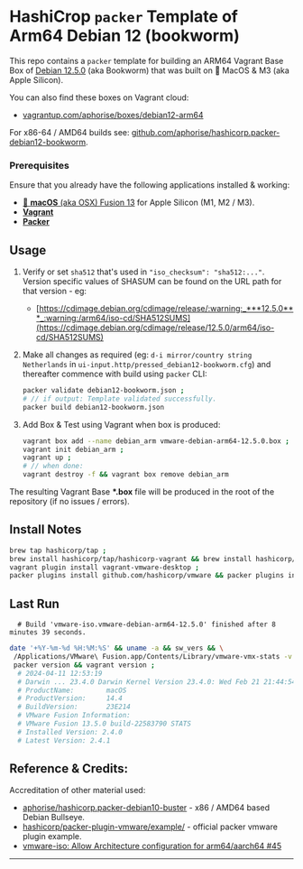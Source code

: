 
# HashiCrop `packer` Template of Arm64 Debian 12 (bookworm) 
This repo contains a `packer` template for building an ARM64 Vagrant Base Box of [Debian 12.5.0](https://www.debian.org/releases/bookworm/) (aka Bookworm) that was built on :apple: MacOS & M3 (aka Apple Silicon).

You can also find these boxes on Vagrant cloud:
 - [vagrantup.com/aphorise/boxes/debian12-arm64](https://app.vagrantup.com/aphorise/boxes/debian12-arm64)

For x86-64 / AMD64 builds see: [github.com/aphorise/hashicorp.packer-debian12-bookworm](https://github.com/aphorise/hashicorp.packer-debian12-bookworm).

### Prerequisites
Ensure that you already have the following applications installed & working:
 - [:apple: **macOS** (aka OSX) Fusion 13](https://www.vmware.com/products/fusion.html) for Apple Silicon (M1, M2 / M3).
 - [**Vagrant**](https://www.vagrantup.com/)
 - [**Packer**](https://www.packer.io/)


## Usage
1. Verify or set `sha512` that's used in `"iso_checksum": "sha512:..."`. Version specific values of SHASUM can be found on the URL path for that version - eg:
   - [https://cdimage.debian.org/cdimage/release/:warning:_***12.5.0***_:warning:/arm64/iso-cd/SHA512SUMS](https://cdimage.debian.org/cdimage/release/12.5.0/arm64/iso-cd/SHA512SUMS)

2. Make all changes as required (eg: `d-i mirror/country string Netherlands` in `ui-input.http/pressed_debian12-bookworm.cfg`) and thereafter commence with build using `packer` CLI:
    ```bash
    packer validate debian12-bookworm.json ;
    # // if output: Template validated successfully.
    packer build debian12-bookworm.json
    ```
3. Add Box & Test using Vagrant when box is produced:
    ```bash
    vagrant box add --name debian_arm vmware-debian-arm64-12.5.0.box ;
    vagrant init debian_arm ;
    vagrant up ;
    # // when done:
    vagrant destroy -f && vagrant box remove debian_arm
    ```

The resulting Vagrant Base **\*.box** file will be produced in the root of the repository (if no issues / errors).


## Install Notes

```bash
brew tap hashicorp/tap ;
brew install hashicorp/tap/hashicorp-vagrant && brew install hashicorp/tap/packer ;
vagrant plugin install vagrant-vmware-desktop ;
packer plugins install github.com/hashicorp/vmware && packer plugins install github.com/hashicorp/vagrant ;
```

## Last Run

```
  # Build 'vmware-iso.vmware-debian-arm64-12.5.0' finished after 8 minutes 39 seconds.
```

```bash
date '+%Y-%m-%d %H:%M:%S' && uname -a && sw_vers && \
 /Applications/VMware\ Fusion.app/Contents/Library/vmware-vmx-stats -v && \
 packer version && vagrant version ;
  # 2024-04-11 12:53:19
  # Darwin ... 23.4.0 Darwin Kernel Version 23.4.0: Wed Feb 21 21:44:54 PST 2024; root:xnu-10063.101.15~2/RELEASE_ARM64_T6030 arm64 arm Darwin
  # ProductName:		macOS
  # ProductVersion:		14.4
  # BuildVersion:		23E214
  # VMware Fusion Information:
  # VMware Fusion 13.5.0 build-22583790 STATS
  # Installed Version: 2.4.0
  # Latest Version: 2.4.1
```


## Reference & Credits:
Accreditation of other material used:
 * [aphorise/hashicorp.packer-debian10-buster](https://github.com/aphorise/hashicorp.packer-debian10-buster/) - x86 / AMD64 based Debian Bullseye.
 * [hashicorp/packer-plugin-vmware/example/](https://github.com/hashicorp/packer-plugin-vmware/tree/main/example) - official packer vmware plugin example.
 * [vmware-iso: Allow Architecture configuration for arm64/aarch64 #45](https://github.com/hashicorp/packer-plugin-vmware/issues/45#issuecomment-970316046)
------
